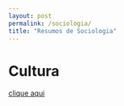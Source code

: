 ```yaml
---
layout: post
permalink: /sociologia/
title: "Resumos de Sociologia"
---
```


# Cultura
[clique aqui](/sociologia/cultura)
